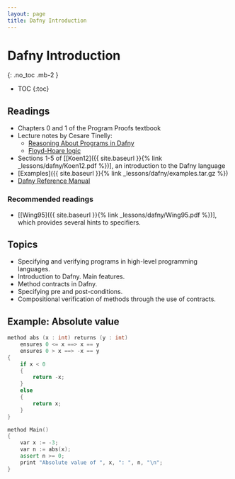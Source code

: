 ```yaml
---
layout: page
title: Dafny Introduction
---
```


# Dafny Introduction
{: .no_toc .mb-2 }

- TOC
{:toc}

## Readings

- Chapters 0 and 1 of the Program Proofs textbook
- Lecture notes by Cesare Tinelly:
  - [Reasoning About Programs in Dafny](https://homepage.cs.uiowa.edu/~tinelli/classes/181/Fall25/Notes/11-dafny-introduction.pdf)
  - [Floyd-Hoare logic](https://homepage.cs.uiowa.edu/~tinelli/classes/181/Fall25/Notes/12-hoare-logic.pdf)
- Sections 1-5 of [[Koen12]({{ site.baseurl }}{% link _lessons/dafny/Koen12.pdf %})], an introduction to the Dafny language
- [Examples]({{ site.baseurl }}{% link _lessons/dafny/examples.tar.gz %})
- [Dafny Reference Manual](https://dafny-lang.github.io/dafny/DafnyRef/DafnyRef)

### Recommended readings

- [[Wing95]({{ site.baseurl }}{% link _lessons/dafny/Wing95.pdf %})], which provides several hints to specifiers.

## Topics

- Specifying and verifying programs in high-level programming languages.
- Introduction to Dafny. Main features.
- Method contracts in Dafny.
- Specifying pre and post-conditions.
- Compositional verification of methods through the use of contracts.

## Example: Absolute value

``` c++
method abs (x : int) returns (y : int)
    ensures 0 <= x ==> x == y
    ensures 0 > x ==> -x == y
{
    if x < 0
    {
        return -x;
    }
    else
    {
        return x;
    }
}

method Main()
{
    var x := -3;
    var n := abs(x);
    assert n >= 0;
    print "Absolute value of ", x, ": ", n, "\n";
}
```
